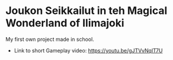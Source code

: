 # Joukon Seikkailut in teh Magical Wonderland of Ilimajoki
 
My first own project made in school.
- Link to short Gameplay video: https://youtu.be/gJTVvNqlT7U
